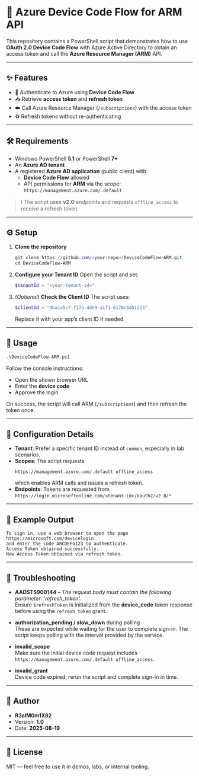 # 🔑 Azure Device Code Flow for ARM API

This repository contains a PowerShell script that demonstrates how to use **OAuth 2.0 Device Code Flow** with Azure Active Directory to obtain an access token and call the **Azure Resource Manager (ARM)** API.

---

## ✨ Features
- 🔐 Authenticate to Azure using **Device Code Flow**
- 📥 Retrieve **access token** and **refresh token**
- ☁️ Call Azure Resource Manager (`/subscriptions`) with the access token
- ♻️ Refresh tokens without re-authenticating

---

## 🛠 Requirements
- Windows PowerShell **5.1** or PowerShell **7+**
- An **Azure AD tenant**
- A registered **Azure AD application** (public client) with:
  - **Device Code Flow** allowed
  - API permissions for **ARM** via the scope: `https://management.azure.com/.default`

> ℹ️ The script uses **v2.0** endpoints and requests `offline_access` to receive a refresh token.

---

## ⚙️ Setup
1. **Clone the repository**
   ```powershell
   git clone https://github.com/<your-repo>/DeviceCodeFlow-ARM.git
   cd DeviceCodeFlow-ARM
   ```

2. **Configure your Tenant ID**
   Open the script and set:
   ```powershell
   $tenantId = "<your-tenant-id>"
   ```

3. *(Optional)* **Check the Client ID**
   The script uses:
   ```powershell
   $clientId = "9ba1a5c7-f17a-4de9-a1f1-6178c8d51223"
   ```
   Replace it with your app’s client ID if needed.

---

## 🚀 Usage
```powershell
.\DeviceCodeFlow-ARM.ps1
```

Follow the console instructions:
- Open the shown browser URL
- Enter the **device code**
- Approve the login

On success, the script will call ARM (`/subscriptions`) and then refresh the token once.

---

## 🧩 Configuration Details
- **Tenant**: Prefer a specific tenant ID instead of `common`, especially in lab scenarios.
- **Scopes**: The script requests  
  ```
  https://management.azure.com/.default offline_access
  ```
  which enables ARM calls and issues a refresh token.
- **Endpoints**: Tokens are requested from  
  `https://login.microsoftonline.com/<tenant-id>/oauth2/v2.0/*`

---

## 🧪 Example Output
```text
To sign in, use a web browser to open the page https://microsoft.com/devicelogin
and enter the code ABCDEFG123 to authenticate.
Access Token obtained successfully.
New Access Token obtained via refresh token.
```

---

## 🧯 Troubleshooting
- **AADSTS900144** – *The request body must contain the following parameter: 'refresh_token'.*  
  Ensure `$refreshToken` is initialized from the **device_code** token response before using the `refresh_token` grant.

- **authorization_pending / slow_down** during polling  
  These are expected while waiting for the user to complete sign-in. The script keeps polling with the interval provided by the service.

- **invalid_scope**  
  Make sure the initial device code request includes `https://management.azure.com/.default offline_access`.

- **invalid_grant**  
  Device code expired; rerun the script and complete sign-in in time.

---

## 👤 Author
- **R3alM0m1X82**  
- Version: **1.0**  
- Date: **2025-08-19**

---

## 📜 License
MIT — feel free to use it in demos, labs, or internal tooling.
